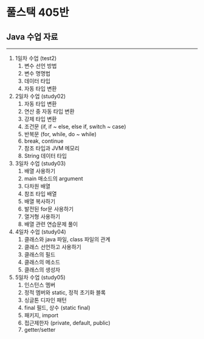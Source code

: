 # 풀스택 405반
## Java 수업 자료

---

1. 1일차 수업 (test2)
   1. 변수 선언 방법
   2. 변수 명명법
   3. 데이터 타입
   4. 자동 타입 변환
2. 2일차 수업 (study02)
   1. 자동 타입 변환
   2. 연산 중 자동 타입 변환
   3. 강제 타입 변환
   4. 조건문 (if, if ~ else, else if, switch ~ case)
   5. 반복문 (for, while, do ~ while)
   6. break, continue
   7. 참조 타입과 JVM 메모리
   8. String 데이터 타입
3. 3일차 수업 (study03)
   1. 배열 사용하기
   2. main 매소드의 argument
   3. 다차원 배열
   4. 참조 타입 배열
   5. 배열 복사하기
   6. 발전된 for문 사용하기
   7. 열거형 사용하기
   8. 배열 관련 연습문제 풀이
4. 4일차 수업 (study04)
   1. 클래스와 java 파일, class 파일의 관계
   2. 클래스 선언하고 사용하기
   3. 클래스의 필드
   4. 클래스의 메소드
   5. 클래스의 생성자
5. 5일차 수업 (study05)
   1. 인스턴스 멤버
   2. 정적 멤버와 static, 정적 초기화 블록
   3. 싱글톤 디자인 패턴
   4. final 필드, 상수 (static final)
   5. 패키지, import
   6. 접근제한자 (private, default, public)
   7. getter/setter